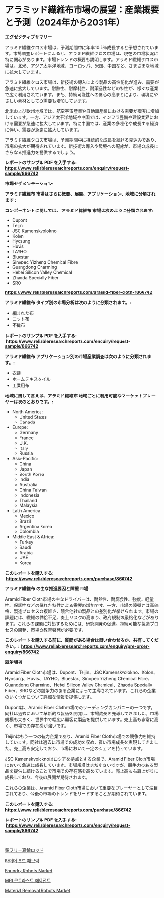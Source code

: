 <p><h1>アラミッド繊維布市場の展望：産業概要と予測（2024年から2031年）</h1></p><p><strong>エグゼクティブサマリー</strong></p>
<p><p>アラミド繊維クロス市場は、予測期間中に年率10.5％成長すると予想されています。市場調査レポートによると、アラミド繊維クロス市場は、現在の市場状況に特に関心があります。市場トレンドの概要も説明します。アラミド繊維クロス市場は、北米、アジア太平洋地域、ヨーロッパ、米国、中国など、さまざまな地域に拡大しています。</p><p>アラミド繊維クロス市場は、新技術の導入により製品の高性能化が進み、需要が急速に拡大しています。耐熱性、耐摩耗性、耐薬品性などの特性が、様々な産業で広く利用されています。また、持続可能性への関心の高まりにより、環境にやさしい素材としての需要も増加しています。</p><p>北米および欧州地域では、航空宇宙産業や自動車産業における需要が着実に増加しています。一方、アジア太平洋地域や中国では、インフラ整備や建設業界における需要が急速に拡大しています。特に中国では、産業の多様化や成長する経済に伴い、需要が急速に拡大しています。</p><p>アラミド繊維クロス市場は、予測期間中に持続的な成長を続ける見込みであり、市場の拡大が期待されています。新技術の導入や環境への配慮が、市場の成長にさらなる推進力を提供するでしょう。</p></p>
<p><strong>レポートのサンプル PDF を入手する: <a href="https://www.reliableresearchreports.com/enquiry/request-sample/866742">https://www.reliableresearchreports.com/enquiry/request-sample/866742</a></strong></p>
<p><strong>市場セグメンテーション:</strong></p>
<p><strong> アラミド繊維布 市場はさらに概要、展開、アプリケーション、地域に分類されます :</strong></p>
<p><strong>コンポーネントに関しては、 アラミド繊維布 市場は次のように分類されます: &nbsp;</strong></p>
<p><ul><li>Dupont</li><li>Teijin</li><li>JSC Kamenskvolokno</li><li>Kolon</li><li>Hyosung</li><li>Huvis</li><li>TAYHO</li><li>Bluestar</li><li>Sinopec Yizheng Chemical Fibre</li><li>Guangdong Charming</li><li>Hebei Silicon Valley Chemical</li><li>Zhaoda Specially Fiber</li><li>SRO</li></ul></p>
<p><strong><a href="https://www.reliableresearchreports.com/aramid-fiber-cloth-r866742">https://www.reliableresearchreports.com/aramid-fiber-cloth-r866742</a></strong></p>
<p><strong> アラミド繊維布 タイプ別の市場分析は次のように分類されます。:</strong></p>
<p><ul><li>編まれた布</li><li>ニット布</li><li>不織布</li></ul></p>
<p><strong>レポートのサンプル PDF を入手する: &nbsp;<a href="https://www.reliableresearchreports.com/enquiry/request-sample/866742">https://www.reliableresearchreports.com/enquiry/request-sample/866742</a></strong></p>
<p><strong> アラミド繊維布 アプリケーション別の市場産業調査は次のように分類されます。:</strong></p>
<p><ul><li>衣類</li><li>ホームテキスタイル</li><li>工業用布</li></ul></p>
<p><strong>地域に関して言えば、アラミド繊維布 地域ごとに利用可能なマーケットプレーヤーは次のとおりです。:</strong></p>
<p><ul>
    <li>
        North America:
        <ul>
            <li>United States</li>
            <li>Canada</li>
        </ul>
    </li>
    <li>
        Europe:
        <ul>
            <li>Germany</li>
            <li>France</li>
            <li>U.K.</li>
            <li>Italy</li>
            <li>Russia</li>
        </ul>
    </li>
    <li>
        Asia-Pacific:
        <ul>
            <li>China</li>
            <li>Japan</li>
            <li>South Korea</li>
            <li>India</li>
            <li>Australia</li>
            <li>China Taiwan</li>
            <li>Indonesia</li>
            <li>Thailand</li>
            <li>Malaysia</li>
        </ul>
    </li>
    <li>
        Latin America:
        <ul>
            <li>Mexico</li>
            <li>Brazil</li>
            <li>Argentina Korea</li>
            <li>Colombia</li>
        </ul>
    </li>
    <li>
        Middle East & Africa:
        <ul>
            <li>Turkey</li>
            <li>Saudi</li>
            <li>Arabia</li>
            <li>UAE</li>
            <li>Korea</li>
        </ul>
    </li>
    </ul></p>
<p><strong>このレポートを購入する: &nbsp;<a href="https://www.reliableresearchreports.com/purchase/866742">https://www.reliableresearchreports.com/purchase/866742</a></strong></p>
<p><strong>アラミド繊維布 の主な推進要因と障壁 市場</strong></p>
<p><p>Aramid Fiber Cloth市場の主なドライバーは、耐熱性、耐腐食性、強度、軽量性、保護性などの優れた特性による需要の増加です。一方、市場の障壁には高価格、製造プロセスの複雑さ、競合他社の製品との差別化が挙げられます。市場の課題には、繊維の供給不足、炎上リスクの高まり、政府規制の厳格化などがあります。これらの課題に対処するためには、研究開発の促進、持続可能な製造プロセスの開発、市場の教育啓発が必要です。</p></p>
<p><strong>このレポートを購入する前に、質問がある場合は問い合わせるか、共有してください。:&nbsp; <a href="https://www.reliableresearchreports.com/enquiry/pre-order-enquiry/866742">https://www.reliableresearchreports.com/enquiry/pre-order-enquiry/866742</a></strong></p>
<p><strong>競争環境</strong></p>
<p><p>Aramid Fiber Cloth市場は、Dupont、Teijin、JSC Kamenskvolokno、Kolon、Hyosung、Huvis、TAYHO、Bluestar、Sinopec Yizheng Chemical Fibre、Guangdong Charming、Hebei Silicon Valley Chemical、Zhaoda Specially Fiber、SROなどの競争力のある企業によって主導されています。これらの企業のいくつかについて詳細な情報を提供します。</p><p>Dupontは、Aramid Fiber Cloth市場でのリーディングカンパニーの一つです。同社は過去において革新的な製品を開発し、市場成長を先導してきました。市場規模も大きく、世界中で幅広い顧客に製品を提供しています。売上高も非常に高く、市場での存在感が強いです。</p><p>Teijinはもう一つの有力企業であり、Aramid Fiber Cloth市場での競争力を維持しています。同社は過去に市場での成功を収め、高い市場成長を実現してきました。売上高も安定しており、市場において一定のシェアを持っています。</p><p>JSC Kamenskvoloknoはロシアを拠点とする企業で、Aramid Fiber Cloth市場において急速に成長しています。市場規模はまだ小さいですが、競争力のある製品を提供し続けることで市場での存在感を高めています。売上高も右肩上がりに成長しており、今後の展開が期待されます。</p><p>これらの企業は、Aramid Fiber Cloth市場において重要なプレーヤーとして注目されており、今後の市場のトレンドをリードすることが期待されています。</p></p>
<p><strong>このレポートを購入する: &nbsp; <a href="https://www.reliableresearchreports.com/purchase/866742">https://www.reliableresearchreports.com/purchase/866742</a></strong></p>
<p><strong>レポートのサンプル PDF を入手する: &nbsp;<a href="https://www.reliableresearchreports.com/enquiry/request-sample/866742">https://www.reliableresearchreports.com/enquiry/request-sample/866742</a></strong><strong></strong></p>
<p>&nbsp;</p>
<p><p><a href="https://medium.com/@johndory19/%E9%89%9B%E3%83%95%E3%83%AA%E3%83%BC%E3%83%96%E3%83%A9%E3%82%B9%E3%83%AD%E3%83%83%E3%83%89%E3%81%AE%E5%B8%82%E5%A0%B4%E8%A6%8F%E6%A8%A1%E3%81%AF-%E3%82%B0%E3%83%AD%E3%83%BC%E3%83%90%E3%83%AB%E7%94%A3%E6%A5%AD%E3%81%AB%E3%81%8A%E3%81%91%E3%82%8B%E6%9C%80%E9%81%A9%E3%81%AA%E3%83%9E%E3%83%BC%E3%82%B1%E3%83%86%E3%82%A3%E3%83%B3%E3%82%B0%E3%83%81%E3%83%A3%E3%83%8D%E3%83%AB%E3%82%92%E7%A4%BA%E3%81%97%E3%81%A6%E3%81%84%E3%81%BE%E3%81%99-d76f3591c8be">鉛フリー真鍮ロッド</a></p><p><a href="https://medium.com/@isariontaru/%ED%83%80%EC%9D%B4%EC%96%B4-%EC%BD%94%EB%93%9C-%EC%9B%90%EB%8B%A8-%EC%8B%9C%EC%9E%A5-%EC%A0%90%EC%9C%A0%EC%9C%A8-%EB%B3%80%ED%99%94-%EB%B0%8F-%EC%8B%9C%EC%9E%A5-%EC%84%B1%EC%9E%A5-%EC%B6%94%EC%84%B8-2024-2031-63a45dd21d55">타이어 코드 패브릭</a></p><p><a href="https://github.com/lylyparadise/Market-Research-Report-List-2/blob/main/foundry-robots-market.md">Foundry Robots Market</a></p><p><a href="https://medium.com/@maxinewilloughby/mri-%EB%8C%80%EC%A1%B0%EC%A0%9C-%EC%8B%9C%EC%9E%A5-%EB%B6%84%EC%84%9D-cagr-%EC%8B%9C%EC%9E%A5-%EC%84%B8%EB%B6%84%ED%99%94-%EB%B0%8F-%EC%A0%84-%EC%84%B8%EA%B3%84-%EC%82%B0%EC%97%85-%EA%B0%9C%EC%9A%94-d1c2d505a010">MRI 콘트라스트 에이전트</a></p><p><a href="https://github.com/johnbach50/Market-Research-Report-List-2/blob/main/material-removal-robots-market.md">Material Removal Robots Market</a></p></p>